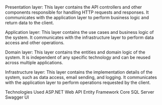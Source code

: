 Presentation layer: This layer contains the API controllers and other components responsible for handling HTTP requests and responses. It communicates with the application layer to perform business logic and return data to the client.

Application layer: This layer contains the use cases and business logic of the system. It communicates with the infrastructure layer to perform data access and other operations.

Domain layer: This layer contains the entities and domain logic of the system. It is independent of any specific technology and can be reused across multiple applications.

Infrastructure layer: This layer contains the implementation details of the system, such as data access, email sending, and logging. It communicates with the application layer to perform operations requested by the client.

Technologies Used
ASP.NET Web API
Entity Framework Core
SQL Server
Swagger UI